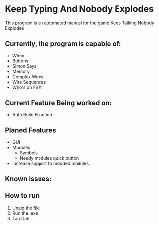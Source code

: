 # Keep Typing And Nobody Explodes

This program is an automated manual for the game Keep Talking Nobody Explodes

## Currently, the program is capable of:

* Wires
* Buttons
* Simon Says
* Memory
* Complex Wires
* Wire Sequences
* Who's on First

## Current Feature Being worked on:
* Auto Build Function

## Planed Features

* GUI
* Modules
  * Symbols
  * Needy modules quick button
* increase support to modded modules

## Known issues:

## How to run

1. Unzip the file
2. Run the .exe
3. Tah Dah
